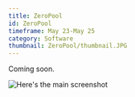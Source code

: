 ```yaml
---
title: ZeroPool
id: ZeroPool
timeframe: May 23-May 25
category: Software
thumbnail: ZeroPool/thumbnail.JPG
---
```


Coming soon.


![Here's the main screenshot]({{site.url}}/res/img/ventures/ZeroPool/main.JPG)
